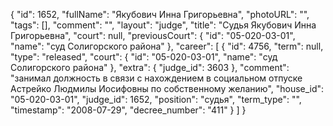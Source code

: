 {
    "id": 1652,
    "fullName": "Якубович Инна Григорьевна",
    "photoURL": "",
    "tags": [],
    "comment": "",
    "layout": "judge",
    "title": "Судья Якубович Инна Григорьевна",
    "court": null,
    "previousCourt": {
        "id": "05-020-03-01",
        "name": "суд Солигорского района"
    },
    "career": [
        {
            "id": 4756,
            "term": null,
            "type": "released",
            "court": {
                "id": "05-020-03-01",
                "name": "суд Солигорского района"
            },
            "extra": {
                "judge_id": 3603
            },
            "comment": "занимал должность в связи с нахождением в социальном отпуске Астрейко Людмилы Иосифовны по собственному желанию",
            "house_id": "05-020-03-01",
            "judge_id": 1652,
            "position": "судья",
            "term_type": "",
            "timestamp": "2008-07-29",
            "decree_number": "411"
        }
    ]
}